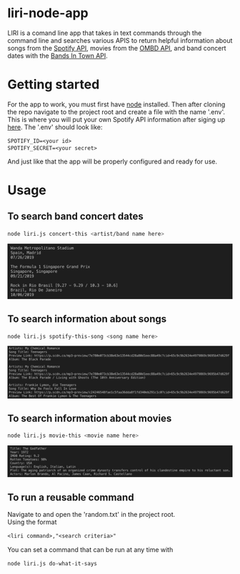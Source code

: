 # liri-node-app

LIRI is a comand line app that takes in text commands through the command line and searches various APIS to return helpful information about songs from the [Spotify API](https://www.npmjs.com/package/node-spotify-api), movies from the [OMBD API](http://www.omdbapi.com/), and band concert dates with the [ Bands In Town API](https://manager.bandsintown.com/support/bandsintown-api).

# Getting started
For the app to work, you must first have [node](https://nodejs.org/en/) installed. Then after cloning the repo navigate to the project root and create a file with the name '.env'. This is where you will put your own Spotify API information after siging up [here](https://www.npmjs.com/package/node-spotify-api). The '.env' should look like:
```env
SPOTIFY_ID=<your id>
SPOTIFY_SECRET=<your secret>
```
And just like that the app will be properly configured and ready for use.

# Usage
## To search band concert dates
```sh
node liri.js concert-this <artist/band name here>
```
![alt text](https://github.com/jamisonngordon/liri-node-app/raw/master/images/concert-this.png "concert-this example")
## To search information about songs
```sh
node liri.js spotify-this-song <song name here>
```
![alt text](https://github.com/jamisonngordon/liri-node-app/raw/master/images/spotify-this-song.png "spotify-this-song example")
## To search information about movies
```sh
node liri.js movie-this <movie name here>
```
![alt text](https://github.com/jamisonngordon/liri-node-app/raw/master/images/movie-this.png "movie-this example")
## To run a reusable command
Navigate to and open the 'random.txt' in the project root.\
Using the format
```txt
<liri command>,"<search criteria>"
```
You can set a command that can be run at any time with
```sh
node liri.js do-what-it-says
```

